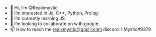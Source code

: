 - 👋 Hi, I’m @Realxmystic
- 👀 I’m interested in Js, C++, Python, Prolog
- 🌱 I’m currently learning JS
- 💞️ I’m looking to collaborate on with google
- 📫 How to reach me realxmystic@gmail.com
discord: ! Mystic#9379

<!---
Realxmystic/Realxmystic is a ✨ special ✨ repository because its `README.md` (this file) appears on your GitHub profile.
You can click the Preview link to take a look at your changes.
--->
